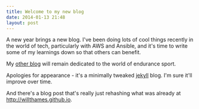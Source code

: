 ```yaml
---
title: Welcome to my new blog
date: 2014-01-13 21:48
layout: post
---
```

A new year brings a new blog. I've been doing lots of cool things recently in
the world of tech, particularly with AWS and Ansible, and it's time to write 
some of my learnings down so that others can benefit. 

My [other blog](http://will.thames.id.au/) will remain dedicated to the world
of endurance sport. 

Apologies for appearance - it's a minimally tweaked [jekyll](http://jekyllrb.com)
blog. I'm sure it'll improve over time.

And there's a blog post that's really just rehashing what was already at
http://willthames.github.io. 
